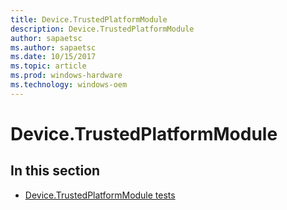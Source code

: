 ```yaml
---
title: Device.TrustedPlatformModule
description: Device.TrustedPlatformModule
author: sapaetsc
ms.author: sapaetsc
ms.date: 10/15/2017
ms.topic: article
ms.prod: windows-hardware
ms.technology: windows-oem
---
```


# Device.TrustedPlatformModule


## In this section


-   [Device.TrustedPlatformModule tests](device-trustedplatformmodule-tests.md)